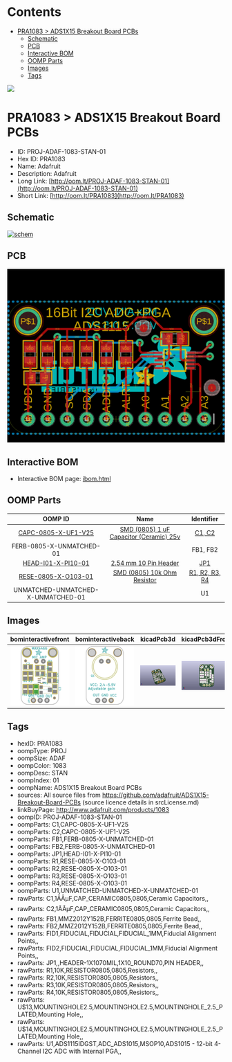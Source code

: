 



Contents
========

* [PRA1083 > ADS1X15 Breakout Board PCBs](#pra1083--ads1x15-breakout-board-pcbs)
	* [Schematic](#schematic)
	* [PCB](#pcb)
	* [Interactive BOM](#interactive-bom)
	* [OOMP Parts](#oomp-parts)
	* [Images](#images)
	* [Tags](#tags)
  
![][im]
# PRA1083 > ADS1X15 Breakout Board PCBs

- ID: PROJ-ADAF-1083-STAN-01
- Hex ID: PRA1083
- Name: Adafruit
- Description: Adafruit
- Long Link: [http://oom.lt/PROJ-ADAF-1083-STAN-01](http://oom.lt/PROJ-ADAF-1083-STAN-01)
- Short Link: [http://oom.lt/PRA1083](http://oom.lt/PRA1083)

## Schematic
  
[![schem](eagleSchemImage.png)](eagleSchemImage.png)
## PCB
  
[![pcb](eagleImage.png)](eagleImage.png)
## Interactive BOM

- Interactive BOM page: [ibom.html](https://htmlpreview.github.io/?https://github.com/oomlout/oomlout_OOMP_projects/blob/main/PROJ-ADAF-1083-STAN-01/kicad/bom/ibom.html)

## OOMP Parts
  

|OOMP ID|Name|Identifier|
| :---: | :---: | :---: |
|[CAPC-0805-X-UF1-V25](https://github.com/oomlout/oomlout_OOMP_parts/tree/main/CAPC-0805-X-UF1-V25/)|[SMD (0805) 1 uF Capacitor (Ceramic) 25v](https://github.com/oomlout/oomlout_OOMP_parts/tree/main/CAPC-0805-X-UF1-V25/)|[C1, C2](https://github.com/oomlout/oomlout_OOMP_parts/tree/main/CAPC-0805-X-UF1-V25/)|
|FERB-0805-X-UNMATCHED-01||FB1, FB2|
|[HEAD-I01-X-PI10-01](https://github.com/oomlout/oomlout_OOMP_parts/tree/main/HEAD-I01-X-PI10-01/)|[2.54 mm 10 Pin Header](https://github.com/oomlout/oomlout_OOMP_parts/tree/main/HEAD-I01-X-PI10-01/)|[JP1](https://github.com/oomlout/oomlout_OOMP_parts/tree/main/HEAD-I01-X-PI10-01/)|
|[RESE-0805-X-O103-01](https://github.com/oomlout/oomlout_OOMP_parts/tree/main/RESE-0805-X-O103-01/)|[SMD (0805) 10k Ohm Resistor](https://github.com/oomlout/oomlout_OOMP_parts/tree/main/RESE-0805-X-O103-01/)|[R1, R2, R3, R4](https://github.com/oomlout/oomlout_OOMP_parts/tree/main/RESE-0805-X-O103-01/)|
|UNMATCHED-UNMATCHED-X-UNMATCHED-01||U1|

## Images
  
  

|bominteractivefront|bominteractiveback|kicadPcb3d|kicadPcb3dFront|kicadPcb3dBack|eagleImage|eagleSchemImage|pcbdraw|pcbdrawback|
| :---: | :---: | :---: | :---: | :---: | :---: | :---: | :---: | :---: |
|[![bominteractivefront](bomFront_140.png)](bomFront.png)|[![bominteractiveback](bomBack_140.png)](bomBack.png)|[![kicadPcb3d](kicadPcb3d_140.png)](kicadPcb3d.png)|[![kicadPcb3dFront](kicadPcb3dFront_140.png)](kicadPcb3dFront.png)|[![kicadPcb3dBack](kicadPcb3dBack_140.png)](kicadPcb3dBack.png)|[![eagleImage](eagleImage_140.png)](eagleImage.png)|[![eagleSchemImage](eagleSchemImage_140.png)](eagleSchemImage.png)|[![pcbdraw](pcbdraw_140.png)](pcbdraw.png)|[![pcbdrawback](pcbdrawBack_140.png)](pcbdrawBack.png)|

## Tags

- hexID: PRA1083
- oompType: PROJ
- oompSize: ADAF
- oompColor: 1083
- oompDesc: STAN
- oompIndex: 01
- oompName: ADS1X15 Breakout Board PCBs
- sources: All source files from https://github.com/adafruit/ADS1X15-Breakout-Board-PCBs (source licence details in srcLicense.md)
- linkBuyPage: http://www.adafruit.com/products/1083
- oompID: PROJ-ADAF-1083-STAN-01
- oompParts: C1,CAPC-0805-X-UF1-V25
- oompParts: C2,CAPC-0805-X-UF1-V25
- oompParts: FB1,FERB-0805-X-UNMATCHED-01
- oompParts: FB2,FERB-0805-X-UNMATCHED-01
- oompParts: JP1,HEAD-I01-X-PI10-01
- oompParts: R1,RESE-0805-X-O103-01
- oompParts: R2,RESE-0805-X-O103-01
- oompParts: R3,RESE-0805-X-O103-01
- oompParts: R4,RESE-0805-X-O103-01
- oompParts: U1,UNMATCHED-UNMATCHED-X-UNMATCHED-01
- rawParts: C1,1ÃÂµF,CAP_CERAMIC0805,0805,Ceramic Capacitors,,
- rawParts: C2,1ÃÂµF,CAP_CERAMIC0805,0805,Ceramic Capacitors,,
- rawParts: FB1,MMZ2012Y152B,FERRITE0805,0805,Ferrite Bead,,
- rawParts: FB2,MMZ2012Y152B,FERRITE0805,0805,Ferrite Bead,,
- rawParts: FID1,FIDUCIAL,FIDUCIAL,FIDUCIAL_1MM,Fiducial Alignment Points,,
- rawParts: FID2,FIDUCIAL,FIDUCIAL,FIDUCIAL_1MM,Fiducial Alignment Points,,
- rawParts: JP1,,HEADER-1X1070MIL,1X10_ROUND70,PIN HEADER,,
- rawParts: R1,10K,RESISTOR0805,0805,Resistors,,
- rawParts: R2,10K,RESISTOR0805,0805,Resistors,,
- rawParts: R3,10K,RESISTOR0805,0805,Resistors,,
- rawParts: R4,10K,RESISTOR0805,0805,Resistors,,
- rawParts: U$13,MOUNTINGHOLE2.5,MOUNTINGHOLE2.5,MOUNTINGHOLE_2.5_PLATED,Mounting Hole,,
- rawParts: U$14,MOUNTINGHOLE2.5,MOUNTINGHOLE2.5,MOUNTINGHOLE_2.5_PLATED,Mounting Hole,,
- rawParts: U1,ADS1115IDGST,ADC_ADS1015,MSOP10,ADS1015 - 12-bit 4-Channel I2C ADC with Internal PGA,,



[im]: kicadPcb3d_450.png
